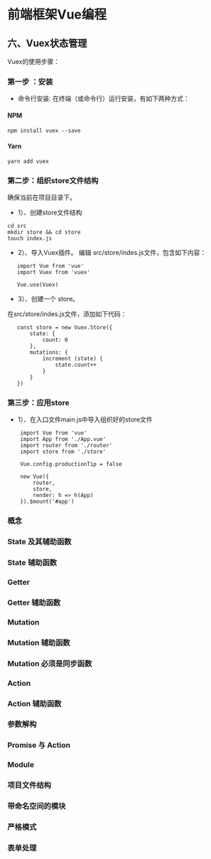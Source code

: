 # 前端框架Vue编程

## 六、Vuex状态管理

Vuex的使用步骤：

### 第一步 ：安装 
 * 命令行安装:
  在终端（或命令行）运行安装，有如下两种方式：

#### NPM
```
npm install vuex --save
```
#### Yarn
```
yarn add vuex
```

### 第二步：组织store文件结构
确保当前在项目目录下。
 * 1）、创建store文件结构
 ```
 cd src
 mkdir store && cd store
 touch index.js
 ```

 * 2）、导入Vuex插件。
 编辑 src/store/indes.js文件，包含如下内容：

 ```
    import Vue from 'vue'
    import Vuex from 'vuex'

    Vue.use(Vuex)

 ```
 * 3）、创建一个 store。

  在src/store/indes.js文件，添加如下代码：
 ```
    const store = new Vuex.Store({
        state: {
            count: 0
        },
        mutations: {
            increment (state) {
                state.count++
            }
        }
    })
 ```
### 第三步：应用store
  * 1）、在入口文件main.js中导入组织好的store文件
```
    import Vue from 'vue'
    import App from './App.vue'
    import router from './router'
    import store from './store'

    Vue.config.productionTip = false

    new Vue({
        router,
        store,
        render: h => h(App)
    }).$mount('#app')

```

### 概念 


### State 及其辅助函数 


### State 辅助函数 

### Getter 

### Getter 辅助函数 

### Mutation 

### Mutation 辅助函数 

### Mutation 必须是同步函数

### Action 

### Action 辅助函数 

### 参数解构 

### Promise 与 Action 

### Module 

### 项目文件结构 

### 带命名空间的模块 

### 严格模式

### 表单处理
